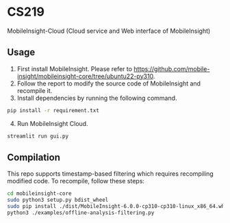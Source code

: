 # CS219

MobileInsight-Cloud (Cloud service and Web interface of MobileInsight)

## Usage

1. First install MobileInsight. Please refer to https://github.com/mobile-insight/mobileinsight-core/tree/ubuntu22-py310.
2. Follow the report to modify the source code of MobileInsight and recompile it.
3. Install dependencies by running the following command.
```bash
pip install -r requirement.txt
```
4. Run MobileInsight Cloud.
```bash
streamlit run gui.py
```

## Compilation
This repo supports timestamp-based filtering which requires recompiling modified code. To recompile, follow these steps:
```bash
cd mobileinsight-core
sudo python3 setup.py bdist_wheel
sudo pip install ./dist/MobileInsight-6.0.0-cp310-cp310-linux_x86_64.whl --force-reinstall
python3 ./examples/offline-analysis-filtering.py
```

